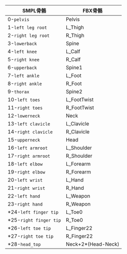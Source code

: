 | SMPL骨骼 | FBX骨骼            |
| ---------- | -------------------- |
| 0-`pelvis`       | Pelvis             |
| 1-`left leg root`       | L_Thigh            |
| 2-`right leg root`       | R_Thigh            |
| 3-`lowerback`       | Spine              |
| 4-`left knee`       | L_Calf             |
| 5-`right knee`       | R_Calf             |
| 6-`upperback`       | Spine1             |
| 7-`left ankle`       | L_Foot             |
| 8-`right ankle`       | R_Foot             |
| 9-`thorax`       | Spine2             |
| 10-`left toes`      | L_FootTwist        |
| 11-`right toes`      | R_FootTwist        |
| 12-`lowerneck`      | Neck               |
| 13-`left clavicle`      | L_Clavicle         |
| 14-`right clavicle`      | R_Clavicle         |
| 15-`upperneck`      | Head               |
| 16-`left armroot`      | L_Shoulder         |
| 17-`right armroot`      | R_Shoulder         |
| 18-`left elbow`      | L_Forearm          |
| 19-`right elbow`      | R_Forearm          |
| 20-`left wrist`      | L_Hand             |
| 21-`right wrist`      | R_Hand             |
| 22-`left hand`      | L_Weapon           |
| 23-`right hand`      | R_Weapon           |
| *24-`left finger tip`     | L_Toe0             |
| *25-`right finger tip`     | R_Toe0             |
| *26-`left toe tip`     | L_Finger22         |
| *27-`right toe tip`     | R_Finger22         |
| *28-`head_top`     | Neck+2*(Head-Neck) |